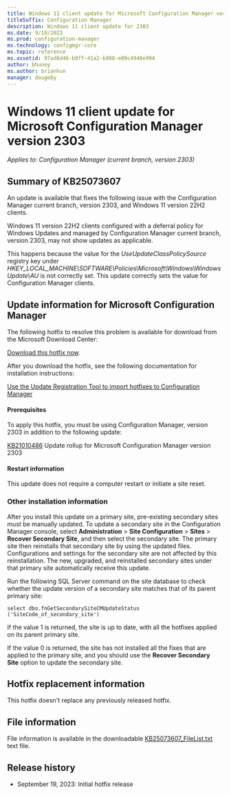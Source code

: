 ```yaml
---
title: Windows 11 client update for Microsoft Configuration Manager version 2303
titleSuffix: Configuration Manager
description: Windows 11 client update for 2303
ms.date: 9/19/2023
ms.prod: configuration-manager
ms.technology: configmgr-core
ms.topic: reference
ms.assetid: 97ad8d46-b9ff-41a2-b908-e09c4948e994
author: bhuney
ms.author: brianhun
manager: dougeby
---
```


# Windows 11 client update for Microsoft Configuration Manager version 2303

*Applies to: Configuration Manager (current branch, version 2303)*
## Summary of KB25073607

An update is available that fixes the following issue with the Configuration Manager current branch, version 2303, and Windows 11 version 22H2 clients.
 
Windows 11 version 22H2 clients configured with a deferral policy for Windows Updates and managed by Configuration Manager current branch, version 2303, may not show updates as applicable.

This happens because the value for the *UseUpdateClassPolicySource* registry key under *HKEY_LOCAL_MACHINE\SOFTWARE\Policies\Microsoft\Windows\WindowsUpdate\AU* is not correctly set. This update correctly sets the value for Configuration Manager clients. 

## Update information for Microsoft  Configuration Manager
The following hotfix to resolve this problem is available for download from the Microsoft Download Center:

[Download this hotfix now](link).

After you download the hotfix, see the following documentation for installation instructions:

[Use the Update Registration Tool to import hotfixes to Configuration Manager](../../core/servers/manage/use-the-update-registration-tool-to-import-hotfixes.md)

#### Prerequisites
To apply this hotfix, you must be using Configuration Manager, version 2303 in addition to the following update:

[KB21010486](./21010486.md) Update rollup for Microsoft Configuration Manager version 2303

#### Restart information
This update does not require a computer restart or initiate a site reset.

### Other installation information
After you install this update on a primary site, pre-existing secondary sites must be manually updated. To update a secondary site in the Configuration Manager console, select **Administration** > **Site Configuration** > **Sites** >  **Recover Secondary Site**, and then select the secondary site. The primary site then reinstalls that secondary site by using the updated files. Configurations and settings for the secondary site are not affected by this reinstallation. The new, upgraded, and reinstalled secondary sites under that primary site automatically receive this update.

Run the following SQL Server command on the site database to check whether the update version of a secondary site matches that of its parent primary site:
   ```code
   select dbo.fnGetSecondarySiteCMUpdateStatus ('SiteCode_of_secondary_site')
   ```
If the value 1 is returned, the site is up to date, with all the hotfixes applied on its parent primary site.

If the value 0 is returned, the site has not installed all the fixes that are applied to the primary site, and you should use the **Recover Secondary Site** option to update the secondary site.

## Hotfix replacement information
This hotfix doesn't replace any previously released hotfix.

## File information
File information is available in the downloadable [KB25073607_FileList.txt](https://aka.ms/KB25073607_FileList) text file.

## Release history
- September 19, 2023: Initial hotfix release
